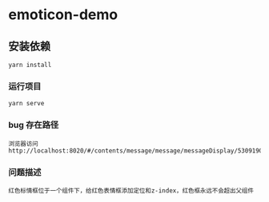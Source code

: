 # emoticon-demo

## 安装依赖

```
yarn install
```

### 运行项目

```
yarn serve
```

### bug 存在路径

```
浏览器访问
http://localhost:8020/#/contents/message/message/messageDisplay/5309190089
```

### 问题描述

```
红色标情框位于一个组件下，给红色表情框添加定位和z-index，红色框永远不会超出父组件
```
